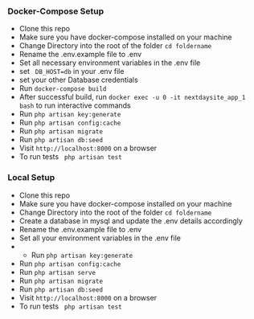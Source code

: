 ### Docker-Compose Setup
- Clone this repo
- Make sure you have docker-compose installed on your machine
- Change Directory into the root of the folder ``` cd foldername ```
- Rename the .env.example file to .env
- Set all necessary environment variables in the .env file
- set ``` DB_HOST=db``` in your .env file
- set your other Database credentials
- Run ``` docker-compose build ```
- After successful build, run ``` docker exec -u 0 -it nextdaysite_app_1 bash ``` to run interactive commands
- Run ``` php artisan key:generate ```
- Run ``` php artisan config:cache ```
- Run ``` php artisan migrate ```
- Run ``` php artisan db:seed ```
- Visit ``` http://localhost:8000 ``` on a browser
- To run tests ``` php artisan test```

### Local Setup
- Clone this repo
- Make sure you have docker-compose installed on your machine
- Change Directory into the root of the folder ``` cd foldername ```
- Create a database in mysql and update the .env details accordingly
- Rename the .env.example file to .env
- Set all your environment variables in the .env file
- - Run ``` php artisan key:generate ```
- Run ``` php artisan config:cache ```
- Run ``` php artisan serve ```
- Run ``` php artisan migrate ```
- Run ``` php artisan db:seed ```
- Visit ``` http://localhost:8000 ``` on a browser
- To run tests ``` php artisan test```

